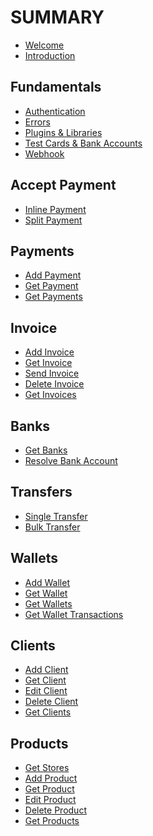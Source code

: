 # SUMMARY

* [Welcome]()
* [Introduction](../introduction.md)

## Fundamentals

* [Authentication](../authentication.md)
* [Errors](../errors.md)
* [Plugins & Libraries](../community-libraries.md)
* [Test Cards & Bank Accounts](../test-cards-and-bank-accounts.md)
* [Webhook](../webhook.md)

## Accept Payment

* [Inline Payment](../accept-payment/inline-payment.md)
* [Split Payment](../accept-payment/split-payment.md)

## Payments

* [Add Payment](../add-payment.md)
* [Get Payment](../get-payment.md)
* [Get Payments](../get-payment-history.md)

## Invoice

* [Add Invoice](../invoice/add-invoice.md)
* [Get Invoice]()
* [Send Invoice]()
* [Delete Invoice](../invoice/delete-invoice.md)
* [Get Invoices](../invoice/get-invoice-history.md)

## Banks

* [Get Banks](../banks/get-banks.md)
* [Resolve Bank Account]()

## Transfers

* [Single Transfer]()
* [Bulk Transfer](transfers/withdraw-from-wallet-bulk.md)

## Wallets

* [Add Wallet](wallets/add-wallet.md)
* [Get Wallet](wallets/get-wallet.md)
* [Get Wallets](wallets/get-wallets.md)
* [Get Wallet Transactions]()

## Clients

* [Add Client]()
* [Get Client](client/get-client.md)
* [Edit Client]()
* [Delete Client](client/delete-client.md)
* [Get Clients](client/get-clients.md)

## Products

* [Get Stores](products/get-stores.md)
* [Add Product](products/add-product.md)
* [Get Product](products/get-product.md)
* [Edit Product](products/edit-product.md)
* [Delete Product](products/delete-product.md)
* [Get Products](products/get-products.md)

